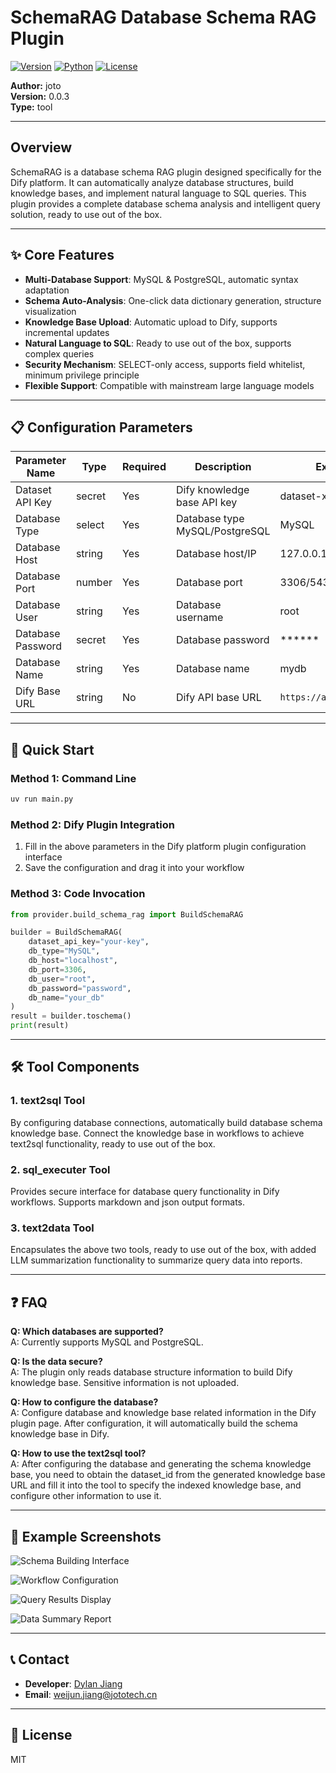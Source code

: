 # SchemaRAG Database Schema RAG Plugin

[![Version](https://img.shields.io/badge/version-0.0.3-blue.svg)](https://github.com/weijunjiang123/schemarag)
[![Python](https://img.shields.io/badge/python-3.8+-green.svg)](https://www.python.org/)
[![License](https://img.shields.io/badge/license-MIT-orange.svg)](https://opensource.org/licenses/MIT)

**Author:** joto  
**Version:** 0.0.3  
**Type:** tool

---

## Overview

SchemaRAG is a database schema RAG plugin designed specifically for the Dify platform. It can automatically analyze database structures, build knowledge bases, and implement natural language to SQL queries. This plugin provides a complete database schema analysis and intelligent query solution, ready to use out of the box.

---

## ✨ Core Features

- **Multi-Database Support**: MySQL & PostgreSQL, automatic syntax adaptation
- **Schema Auto-Analysis**: One-click data dictionary generation, structure visualization
- **Knowledge Base Upload**: Automatic upload to Dify, supports incremental updates
- **Natural Language to SQL**: Ready to use out of the box, supports complex queries
- **Security Mechanism**: SELECT-only access, supports field whitelist, minimum privilege principle
- **Flexible Support**: Compatible with mainstream large language models

---

## 📋 Configuration Parameters

| Parameter Name    | Type   | Required | Description                    | Example                   |
|------------------|--------|----------|--------------------------------|---------------------------|
| Dataset API Key  | secret | Yes      | Dify knowledge base API key    | dataset-xxx               |
| Database Type    | select | Yes      | Database type MySQL/PostgreSQL | MySQL                     |
| Database Host    | string | Yes      | Database host/IP               | 127.0.0.1                 |
| Database Port    | number | Yes      | Database port                  | 3306/5432                 |
| Database User    | string | Yes      | Database username              | root                      |
| Database Password| secret | Yes      | Database password              | ******                    |
| Database Name    | string | Yes      | Database name                  | mydb                      |
| Dify Base URL    | string | No       | Dify API base URL              | `https://api.dify.ai/v1`  |

---

## 🚀 Quick Start

### Method 1: Command Line

```bash
uv run main.py 
```

### Method 2: Dify Plugin Integration

1. Fill in the above parameters in the Dify platform plugin configuration interface
2. Save the configuration and drag it into your workflow

### Method 3: Code Invocation

```python
from provider.build_schema_rag import BuildSchemaRAG

builder = BuildSchemaRAG(
    dataset_api_key="your-key",
    db_type="MySQL",
    db_host="localhost",
    db_port=3306,
    db_user="root",
    db_password="password",
    db_name="your_db"
)
result = builder.toschema()
print(result)
```

---

## 🛠️ Tool Components

### 1. text2sql Tool

By configuring database connections, automatically build database schema knowledge base. Connect the knowledge base in workflows to achieve text2sql functionality, ready to use out of the box.

### 2. sql_executer Tool

Provides secure interface for database query functionality in Dify workflows. Supports markdown and json output formats.

### 3. text2data Tool

Encapsulates the above two tools, ready to use out of the box, with added LLM summarization functionality to summarize query data into reports.

---

## ❓ FAQ

**Q: Which databases are supported?**  
A: Currently supports MySQL and PostgreSQL.

**Q: Is the data secure?**  
A: The plugin only reads database structure information to build Dify knowledge base. Sensitive information is not uploaded.

**Q: How to configure the database?**  
A: Configure database and knowledge base related information in the Dify plugin page. After configuration, it will automatically build the schema knowledge base in Dify.

**Q: How to use the text2sql tool?**  
A: After configuring the database and generating the schema knowledge base, you need to obtain the dataset_id from the generated knowledge base URL and fill it into the tool to specify the indexed knowledge base, and configure other information to use it.

---

## 📸 Example Screenshots

![Schema Building Interface](./image/image-0.png)

![Workflow Configuration](./image/image-1.png)

![Query Results Display](./image/image-2.png)

![Data Summary Report](./image/image-3.png)

---

## 📞 Contact

- **Developer**: [Dylan Jiang](https://github.com/weijunjiang123)
- **Email**: <weijun.jiang@jototech.cn>

---

## 📄 License

MIT